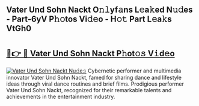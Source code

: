 ## Vater Und Sohn Nackt O𝚗𝚕yf𝚊ns L𝚎a𝚔ed N𝚞𝚍es - Part-6yV P𝚑𝚘tos Vi𝚍𝚎o - H𝚘𝚝 Part L𝚎a𝚔s VtGh0

# <h2><a href="http://kf4kz3v.oniu.top/?m=Vater+Und+Sohn+Nackt">🔗👉 🔴 Vater Und Sohn Nackt P𝚑ot𝚘𝚜 V𝚒d𝚎o</a></h2>

[![Vater Und Sohn Nackt Nu𝚍e𝚜](https://i.imgur.com/0qMVB7G.gif)](http://kf4kz3v.oniu.top/?m=Vater+Und+Sohn+Nackt)
Cybernetic performer and multimedia innovator Vater Und Sohn Nackt, famed for sharing dance and lifestyle ideas through viral dance routines and brief films. Prodigious performer Vater Und Sohn Nackt, recognized for their remarkable talents and achievements in the entertainment industry.  
